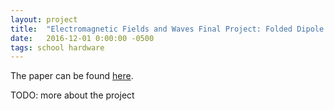 ```yaml
---
layout: project
title:  "Electromagnetic Fields and Waves Final Project: Folded Dipole Antenna"
date:   2016-12-01 0:00:00 -0500
tags: school hardware
---
```


The paper can be found [here](/assets/2016-12-01-antenna-project/project.pdf).

TODO: more about the project